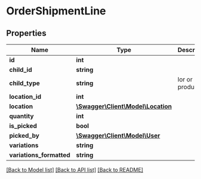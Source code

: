 # OrderShipmentLine

## Properties
Name | Type | Description | Notes
------------ | ------------- | ------------- | -------------
**id** | **int** |  | [optional] 
**child_id** | **string** |  | [optional] 
**child_type** | **string** | lor or product | [optional] 
**location_id** | **int** |  | [optional] 
**location** | [**\Swagger\Client\Model\Location**](Location.md) |  | [optional] 
**quantity** | **int** |  | [optional] 
**is_picked** | **bool** |  | [optional] 
**picked_by** | [**\Swagger\Client\Model\User**](User.md) |  | [optional] 
**variations** | **string** |  | [optional] 
**variations_formatted** | **string** |  | [optional] 

[[Back to Model list]](../README.md#documentation-for-models) [[Back to API list]](../README.md#documentation-for-api-endpoints) [[Back to README]](../README.md)



